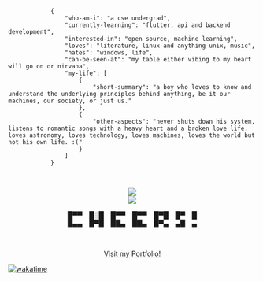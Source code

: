 <p align="center">
    <pre>
        <code class="language-json">
            {
                "who-am-i": "a cse undergrad",
                "currently-learning": "flutter, api and backend development",
                "interested-in": "open source, machine learning",
                "loves": "literature, linux and anything unix, music",
                "hates": "windows, life",
                "can-be-seen-at": "my table either vibing to my heart will go on or nirvana",
                "my-life": [
                    {
                        "short-summary": "a boy who loves to know and understand the underlying principles behind anything, be it our machines, our society, or just us."
                    },
                    {
                        "other-aspects": "never shuts down his system, listens to romantic songs with a heavy heart and a broken love life, loves astronomy, loves technology, loves machines, loves the world but not his own life. :("
                    }
                ]
            }
        </code>
    </pre>
    <p align="center">
    <img src="https://enihmv5bm33qwsq.m.pipedream.net/?username=danger-ahead"><br>
    <img src="https://github-readme-stats.vercel.app/api?username=danger-ahead&&layout=compact&count_private=true&show_icons=true&hide_border=true&include_all_commits=true&bg_color=0D1117&title_color=FFFFFF&text_color=FFFFFF&icon_color=FFFFFF"/>
    </p>
    <p align="center">
        █▀▀ █░█ █▀▀ █▀▀ █▀█ █▀ █<br>
        █▄▄ █▀█ ██▄ ██▄ █▀▄ ▄█ ▄
    </p><br>
    <p align="center"><a href="https://shourya.vercel.app">Visit my Portfolio!</a></p>
</p>

[![wakatime](https://wakatime.com/badge/user/cea3b689-cad0-4f6e-abba-0597f3b0a4bc.svg)](https://wakatime.com/@cea3b689-cad0-4f6e-abba-0597f3b0a4bc)
